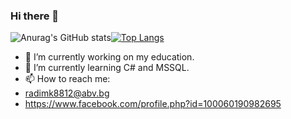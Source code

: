 ### Hi there 👋

![Anurag's GitHub stats](https://github-readme-stats.vercel.app/api?username=Radoslav8812&show_icons=true&theme=radical)[![Top Langs](https://github-readme-stats.vercel.app/api/top-langs/?username=Radoslav8812&show_icons=true&theme=radical)](https://github.com/anuraghazra/github-readme-stats) 

- 🔭 I’m currently working on my education.
- 🌱 I’m currently learning C# and MSSQL.
- 📫 How to reach me:
- radimk8812@abv.bg
- https://www.facebook.com/profile.php?id=100060190982695
